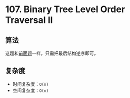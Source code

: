 # 107. Binary Tree Level Order Traversal II
## 算法
这题和[前面题](https://leetcode.com/problems/binary-tree-level-order-traversal/description/)一样，只需把最后结构逆序即可。

## 复杂度
- 时间复杂度：`O(n)`
- 空间复杂度：`O(n)`
